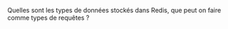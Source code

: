 Quelles sont les types de données stockés dans Redis, que peut on faire comme types de requêtes ? 

